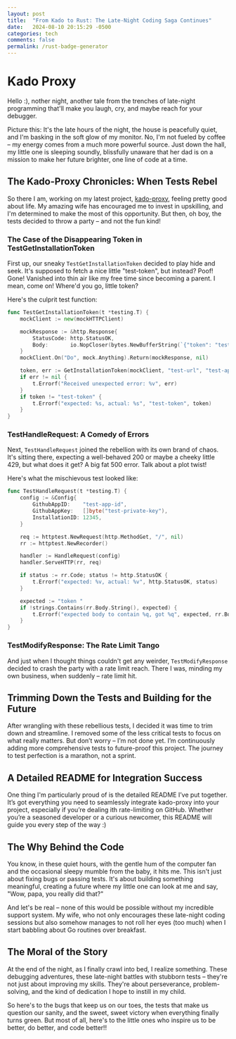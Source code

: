 ```yaml
---
layout: post
title:  "From Kado to Rust: The Late-Night Coding Saga Continues"
date:   2024-08-10 20:15:29 -0500
categories: tech
comments: false
permalink: /rust-badge-generator
---
```


# Kado Proxy

Hello :), nother night, another tale from the trenches of late-night programming that'll make you laugh, cry, and maybe reach for your debugger.

Picture this: It's the late hours of the night, the house is peacefully quiet, and I'm basking in the soft glow of my monitor. No, I'm not fueled by coffee – my energy comes from a much more powerful source. Just down the hall, my little one is sleeping soundly, blissfully unaware that her dad is on a mission to make her future brighter, one line of code at a time.

## The Kado-Proxy Chronicles: When Tests Rebel

So there I am, working on my latest project, [kado-proxy](https://github.com/janpreet/kado-proxy), feeling pretty good about life. My amazing wife has encouraged me to invest in upskilling, and I'm determined to make the most of this opportunity. But then, oh boy, the tests decided to throw a party – and not the fun kind!

### The Case of the Disappearing Token in TestGetInstallationToken

First up, our sneaky `TestGetInstallationToken` decided to play hide and seek. It's supposed to fetch a nice little "test-token", but instead? Poof! Gone! Vanished into thin air like my free time since becoming a parent. I mean, come on! Where'd you go, little token?

Here's the culprit test function:

```go
func TestGetInstallationToken(t *testing.T) {
	mockClient := new(mockHTTPClient)

	mockResponse := &http.Response{
		StatusCode: http.StatusOK,
		Body:       io.NopCloser(bytes.NewBufferString(`{"token": "test-token"}`)),
	}
	mockClient.On("Do", mock.Anything).Return(mockResponse, nil)

	token, err := GetInstallationToken(mockClient, "test-url", "test-app-id", "test-installation-id", "test-private-key")
	if err != nil {
		t.Errorf("Received unexpected error: %v", err)
	}
	if token != "test-token" {
		t.Errorf("expected: %s, actual: %s", "test-token", token)
	}
}
```

### TestHandleRequest: A Comedy of Errors

Next, `TestHandleRequest` joined the rebellion with its own brand of chaos. It's sitting there, expecting a well-behaved 200 or maybe a cheeky little 429, but what does it get? A big fat 500 error. Talk about a plot twist!

Here's what the mischievous test looked like:

```go
func TestHandleRequest(t *testing.T) {
	config := &Config{
		GithubAppID:    "test-app-id",
		GithubAppKey:   []byte("test-private-key"),
		InstallationID: 12345,
	}

	req := httptest.NewRequest(http.MethodGet, "/", nil)
	rr := httptest.NewRecorder()

	handler := HandleRequest(config)
	handler.ServeHTTP(rr, req)

	if status := rr.Code; status != http.StatusOK {
		t.Errorf("expected: %v, actual: %v", http.StatusOK, status)
	}

	expected := "token "
	if !strings.Contains(rr.Body.String(), expected) {
		t.Errorf("expected body to contain %q, got %q", expected, rr.Body.String())
	}
}
```

### TestModifyResponse: The Rate Limit Tango

And just when I thought things couldn't get any weirder, `TestModifyResponse` decided to crash the party with a rate limit reach. There I was, minding my own business, when suddenly – rate limit hit.

## Trimming Down the Tests and Building for the Future

After wrangling with these rebellious tests, I decided it was time to trim down and streamline. I removed some of the less critical tests to focus on what really matters. But don’t worry – I’m not done yet. I’m continuously adding more comprehensive tests to future-proof this project. The journey to test perfection is a marathon, not a sprint.

## A Detailed README for Integration Success

One thing I'm particularly proud of is the detailed README I’ve put together. It’s got everything you need to seamlessly integrate kado-proxy into your project, especially if you’re dealing ith rate-limiting on GitHub. Whether you’re a seasoned developer or a curious newcomer, this README will guide you every step of the way :)

## The Why Behind the Code

You know, in these quiet hours, with the gentle hum of the computer fan and the occasional sleepy mumble from the baby, it hits me. This isn't just about fixing bugs or passing tests. It's about building something meaningful, creating a future where my little one can look at me and say, "Wow, papa, you really did that?"

And let's be real – none of this would be possible without my incredible support system. My wife, who not only encourages these late-night coding sessions but also somehow manages to not roll her eyes (too much) when I start babbling about Go routines over breakfast.

## The Moral of the Story

At the end of the night, as I finally crawl into bed, I realize something. These debugging adventures, these late-night battles with stubborn tests – they're not just about improving my skills. They're about perseverance, problem-solving, and the kind of dedication I hope to instill in my child.

So here's to the bugs that keep us on our toes, the tests that make us question our sanity, and the sweet, sweet victory when everything finally turns green. But most of all, here's to the little ones who inspire us to be better, do better, and code better!!
